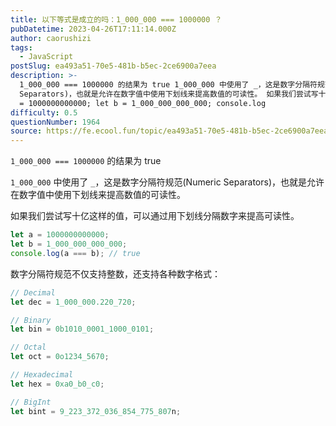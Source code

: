 ```yaml
---
title: 以下等式是成立的吗：1_000_000 === 1000000 ？
pubDatetime: 2023-04-26T17:11:14.000Z
author: caorushizi
tags:
  - JavaScript
postSlug: ea493a51-70e5-481b-b5ec-2ce6900a7eea
description: >-
  1_000_000 === 1000000 的结果为 true 1_000_000 中使用了 _，这是数字分隔符规范(Numeric
  Separators)，也就是允许在数字值中使用下划线来提高数值的可读性。 如果我们尝试写十亿这样的值，可以通过用下划线分隔数字来提高可读性。 let a
  = 1000000000000; let b = 1_000_000_000_000; console.log
difficulty: 0.5
questionNumber: 1964
source: https://fe.ecool.fun/topic/ea493a51-70e5-481b-b5ec-2ce6900a7eea
---
```


`1_000_000 === 1000000` 的结果为 true

`1_000_000` 中使用了 `_`，这是数字分隔符规范(Numeric Separators)，也就是允许在数字值中使用下划线来提高数值的可读性。

如果我们尝试写十亿这样的值，可以通过用下划线分隔数字来提高可读性。

```js
let a = 1000000000000;
let b = 1_000_000_000_000;
console.log(a === b); // true
```

数字分隔符规范不仅支持整数，还支持各种数字格式：

```js
// Decimal
let dec = 1_000_000.220_720;

// Binary
let bin = 0b1010_0001_1000_0101;

// Octal
let oct = 0o1234_5670;

// Hexadecimal
let hex = 0xa0_b0_c0;

// BigInt
let bint = 9_223_372_036_854_775_807n;
```
